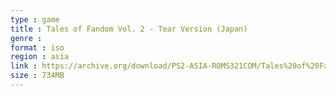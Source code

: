 ```yaml
---
type : game
title : Tales of Fandom Vol. 2 - Tear Version (Japan)
genre : 
format : iso
region : asia
link : https://archive.org/download/PS2-ASIA-ROMS321COM/Tales%20of%20Fandom%20Vol.%202%20-%20Tear%20Version%20%28Japan%29.7z
size : 734MB
---
```

